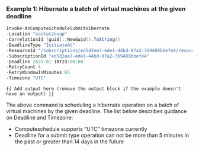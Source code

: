 ### Example 1: Hibernate a batch of virtual machines at the given deadline
```powershell
Invoke-AzComputeScheduleSubmitHibernate 
-Location "eastus2euap" 
-CorrelationId [guid]::NewGuid().ToString() 
-DeadlineType "InitiateAt"
-ResourceId "/subscriptions/ed5d2ee7-ede1-44bd-97a2-369489bbefe4/resourceGroups/test-rg/providers/Microsoft.Compute/virtualMachines/test-vm-4", "/subscriptions/ed5d2ee7-ede1-44bd-97a2-369489bbefe4/resourceGroups/test-rg/providers/Microsoft.Compute/virtualMachines/test-vm-5"
-SubscriptionId "ed5d2ee7-ede1-44bd-97a2-369489bbefe4"
-Deadline 2025-01-10T23:00:00
-RetryCount 4
-RetryWindowInMinutes 65
-Timezone "UTC"
```

```output
{{ Add output here (remove the output block if the example doesn't have an output) }}
```

The above command is scheduling a hibernate operation on a batch of virtual machines by the given deadline. The list below describes guidance on Deadline and Timezone:
- Computeschedule supports "UTC" timezone currently
- Deadline for a submit type operation can not be more than 5 minutes in the past or greater than 14 days in the future

